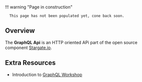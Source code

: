 !!! warning "Page in construction"

      This page has not been populated yet, cone back soon.

## Overview

The **GraphQL Api** is an HTTP oriented APi part of the open source component [Stargate.io](stargate.io).

## Extra Resources

- Introduction to [GraphQL Workshop](https://github.com/datastaxdevs/workshop-intro-to-graphql)
